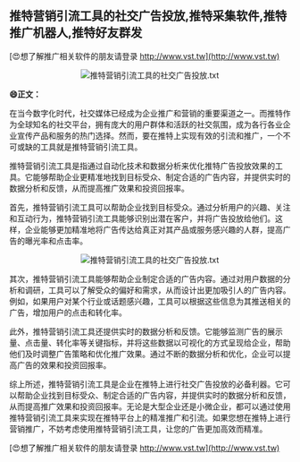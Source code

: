 ## **推特营销引流工具的社交广告投放,推特采集软件,推特推广机器人,推特好友群发**

[😍想了解推广相关软件的朋友请登录 http://www.vst.tw](http://www.vst.tw)

 <center><img src="https://vst.tw/MP4/tuiguang/png/4.png" alt="推特营销引流工具的社交广告投放.txt"></center>

**😄正文：**

在当今数字化时代，社交媒体已经成为企业推广和营销的重要渠道之一。而推特作为全球知名的社交平台，拥有庞大的用户群体和活跃的社交氛围，成为各行各业企业宣传产品和服务的热门选择。然而，要在推特上实现有效的引流和推广，一个不可或缺的工具就是推特营销引流工具。

推特营销引流工具是指通过自动化技术和数据分析来优化推特广告投放效果的工具。它能够帮助企业更精准地找到目标受众、制定合适的广告内容，并提供实时的数据分析和反馈，从而提高推广效果和投资回报率。

首先，推特营销引流工具可以帮助企业找到目标受众。通过分析用户的兴趣、关注和互动行为，推特营销引流工具能够识别出潜在客户，并将广告投放给他们。这样，企业能够更加精准地将广告传达给真正对其产品或服务感兴趣的人群，提高广告的曝光率和点击率。

 <center><img src="https://vst.tw/MP4/tuiguang/png/7.png" alt="推特营销引流工具的社交广告投放.txt"></center>

其次，推特营销引流工具能够帮助企业制定合适的广告内容。通过对用户数据的分析和调研，工具可以了解受众的偏好和需求，从而设计出更加吸引人的广告内容。例如，如果用户对某个行业或话题感兴趣，工具可以根据这些信息为其推送相关的广告，增加用户的点击和转化率。

此外，推特营销引流工具还提供实时的数据分析和反馈。它能够监测广告的展示量、点击量、转化率等关键指标，并将这些数据以可视化的方式呈现给企业，帮助他们及时调整广告策略和优化推广效果。通过不断的数据分析和优化，企业可以提高广告的效果和投资回报率。

综上所述，推特营销引流工具是企业在推特上进行社交广告投放的必备利器。它可以帮助企业找到目标受众、制定合适的广告内容，并提供实时的数据分析和反馈，从而提高推广效果和投资回报率。无论是大型企业还是小微企业，都可以通过使用推特营销引流工具来实现在推特平台上的精准推广和引流。如果您想在推特上进行营销推广，不妨考虑使用推特营销引流工具，让您的广告更加高效而精准。

[😍想了解推广相关软件的朋友请登录 http://www.vst.tw](http://www.vst.tw)



